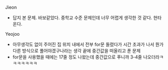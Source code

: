 Jieon
- 답지 본 문제. 바보같았다. 중학교 수준 문제인데 너무 어렵게 생각한 것 같다. 현타온다.

Yeojoo
- 아무생각도 없이 주어진 집 위치 내에서 전부 for문 돌렸다가 시간 초과가 나서 뭔가 다른 방식으로 풀어야겠구나라는 생각 끝에 중간값을 떠올리고 푼 문제
- for문을 사용했을 때에는 17줄 정도 나왔는데 중간값으로 푸니까 3-4줄 나오더라ㅋㅋㅋㅋㅋㅋㅋ